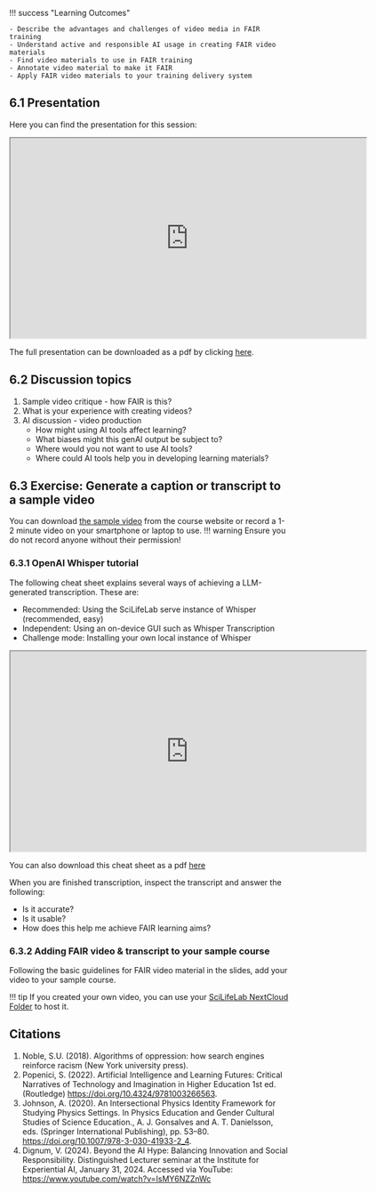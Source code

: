 !!! success "Learning Outcomes"

    - Describe the advantages and challenges of video media in FAIR training
    - Understand active and responsible AI usage in creating FAIR video materials
    - Find video materials to use in FAIR training
    - Annotate video material to make it FAIR
    - Apply FAIR video materials to your training delivery system


## 6.1 Presentation
Here you can find the presentation for this session:

<iframe src="https://docs.google.com/presentation/d/14zKqZlcC6tHAmNgJmdETwZyqdNdJL8zT/preview" width="640" height="360" allow="autoplay"></iframe>


The full presentation can be downloaded as a pdf by clicking [here](https://docs.google.com/presentation/d/14zKqZlcC6tHAmNgJmdETwZyqdNdJL8zT/export?format=pdf).


## 6.2 Discussion topics
1. Sample video critique - how FAIR is this?
2. What is your experience with creating videos?
3. AI discussion - video production
    - How might using AI tools affect learning?
    - What biases might this genAI output be subject to?
    - Where would you not want to use AI tools?
    - Where could AI tools help you in developing learning materials? 


## 6.3 Exercise: Generate a caption or transcript to a sample video

You can download [the sample video](https://drive.google.com/file/d/1TdwvG0R5_UGFCE9jAOZXjloCoVk1dfoz/view?usp=sharing) from the course website or record a 1-2 minute video on your smartphone or laptop to use.
!!! warning
    Ensure you do not record anyone without their permission!

### 6.3.1 OpenAI Whisper tutorial

The following cheat sheet explains several ways of achieving a LLM-generated transcription. These are: 

- Recommended: Using the SciLifeLab serve instance of Whisper (recommended, easy)
- Independent: Using an on-device GUI such as Whisper Transcription
- Challenge mode: Installing your own local instance of Whisper

<iframe src="https://docs.google.com/presentation/d/1OjEQHg0TWgYtGGp5-zHduaTLLki6MXZ9/preview" width="640" height="360" allow="autoplay"></iframe>

You can also download this cheat sheet as a pdf [here](https://drive.google.com/file/d/1hahGc_k3WVtqRRnlwkmGq-hKJe-5or4v/view?usp=share_link)

When you are finished transcription, inspect the transcript and answer the following:

- Is it accurate? 
- Is it usable?
- How does this help me achieve FAIR learning aims?

### 6.3.2 Adding FAIR video & transcript to your sample course

Following the basic guidelines for FAIR video material in the slides, add your video to your sample course.

!!! tip
    If you created your own video, you can use your [SciLifeLab NextCloud Folder](https://nextcloud.dc.scilifelab.se/login) to host it.


## Citations
1.	Noble, S.U. (2018). Algorithms of oppression: how search engines reinforce racism (New York university press).
2.	Popenici, S. (2022). Artificial Intelligence and Learning Futures: Critical Narratives of Technology and Imagination in Higher Education 1st ed. (Routledge) https://doi.org/10.4324/9781003266563.
3.	Johnson, A. (2020). An Intersectional Physics Identity Framework for Studying Physics Settings. In Physics Education and Gender Cultural Studies of Science Education., A. J. Gonsalves and A. T. Danielsson, eds. (Springer International Publishing), pp. 53–80. https://doi.org/10.1007/978-3-030-41933-2_4.
4. Dignum, V. (2024). Beyond the AI Hype: Balancing Innovation and Social Responsibility. Distinguished Lecturer seminar at the Institute for Experiential AI, January 31, 2024. Accessed via YouTube: https://www.youtube.com/watch?v=IsMY6NZZnWc 